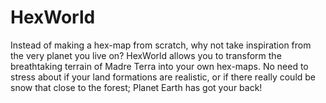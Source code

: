 # HexWorld
Instead of making a hex-map from scratch, why not take inspiration from the very planet you live on? HexWorld allows you to transform the breathtaking terrain of Madre Terra into your own hex-maps. No need to stress about if your land formations are realistic, or if there really could be snow that close to the forest; Planet Earth has got your back!

